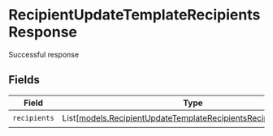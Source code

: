 # RecipientUpdateTemplateRecipientsResponse

Successful response


## Fields

| Field                                                                                                                              | Type                                                                                                                               | Required                                                                                                                           | Description                                                                                                                        |
| ---------------------------------------------------------------------------------------------------------------------------------- | ---------------------------------------------------------------------------------------------------------------------------------- | ---------------------------------------------------------------------------------------------------------------------------------- | ---------------------------------------------------------------------------------------------------------------------------------- |
| `recipients`                                                                                                                       | List[[models.RecipientUpdateTemplateRecipientsRecipientResponse](../models/recipientupdatetemplaterecipientsrecipientresponse.md)] | :heavy_check_mark:                                                                                                                 | N/A                                                                                                                                |